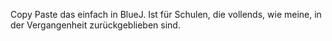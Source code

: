 Copy Paste das einfach in BlueJ. Ist für Schulen, die vollends, wie meine, in der Vergangenheit zurückgeblieben sind.
